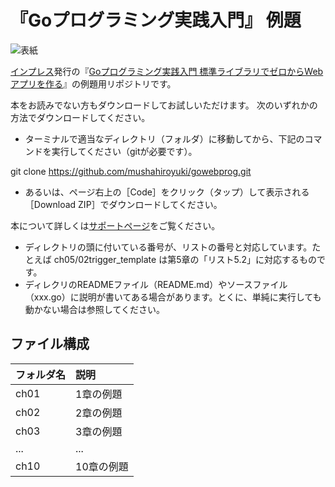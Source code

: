 # 『Goプログラミング実践入門』 例題

![表紙](https://www.marlin-arms.com/jpn/arts/books-small/goweb.png)

[インプレス](http://www.impress.co.jp/)発行の『[Goプログラミング実践入門 標準ライブラリでゼロからWebアプリを作る](https://www.marlin-arms.com/support/goweb/)』の例題用リポジトリです。

本をお読みでない方もダウンロードしてお試しいただけます。
次のいずれかの方法でダウンロードしてください。

* ターミナルで適当なディレクトリ（フォルダ）に移動してから、下記のコマンドを実行してください（gitが必要です）。

 git clone https://github.com/mushahiroyuki/gowebprog.git

* あるいは、ページ右上の［Code］をクリック（タップ）して表示される［Download ZIP］でダウンロードしてください。


本について詳しくは[サポートページ](https://www.marlin-arms.com/support/goweb/)をご覧ください。

* ディレクトリの頭に付いている番号が、リストの番号と対応しています。たとえば ch05/02trigger_template は第5章の「リスト5.2」に対応するものです。
* ディレクリのREADMEファイル（README.md）やソースファイル（xxx.go）に説明が書いてある場合があります。とくに、単純に実行しても動かない場合は参照してください。

## ファイル構成

|フォルダ名  |説明         |
|:--        |:--         |
|ch01       |1章の例題    |
|ch02       |2章の例題    |
|ch03       |3章の例題    |
|...        |...         |
|ch10       |10章の例題   |
